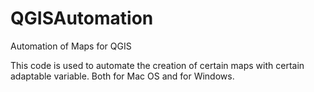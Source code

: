 # QGISAutomation
Automation of Maps for QGIS

This code is used to automate the creation of certain maps with certain adaptable variable.
Both for Mac OS and for Windows.
